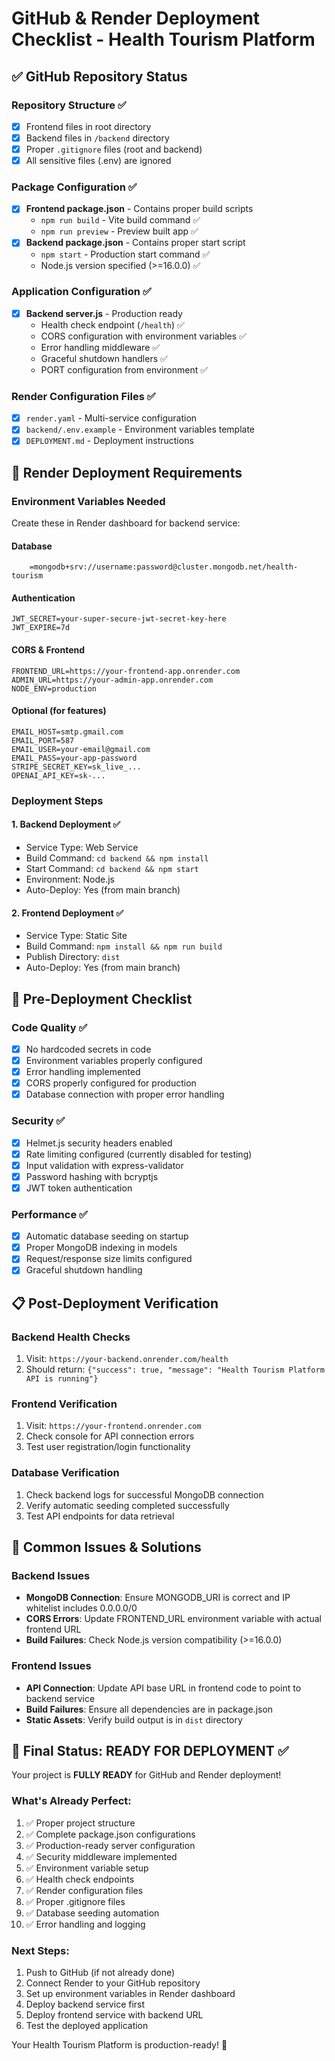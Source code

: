 # GitHub & Render Deployment Checklist - Health Tourism Platform

## ✅ GitHub Repository Status

### Repository Structure ✅
- [x] Frontend files in root directory
- [x] Backend files in `/backend` directory
- [x] Proper `.gitignore` files (root and backend)
- [x] All sensitive files (.env) are ignored

### Package Configuration ✅
- [x] **Frontend package.json** - Contains proper build scripts
  - `npm run build` - Vite build command ✅
  - `npm run preview` - Preview built app ✅
- [x] **Backend package.json** - Contains proper start script
  - `npm start` - Production start command ✅
  - Node.js version specified (>=16.0.0) ✅

### Application Configuration ✅
- [x] **Backend server.js** - Production ready
  - Health check endpoint (`/health`) ✅
  - CORS configuration with environment variables ✅
  - Error handling middleware ✅
  - Graceful shutdown handlers ✅
  - PORT configuration from environment ✅

### Render Configuration Files ✅
- [x] `render.yaml` - Multi-service configuration
- [x] `backend/.env.example` - Environment variables template
- [x] `DEPLOYMENT.md` - Deployment instructions

## 🚀 Render Deployment Requirements

### Environment Variables Needed
Create these in Render dashboard for backend service:

#### Database
```
    =mongodb+srv://username:password@cluster.mongodb.net/health-tourism
```

#### Authentication
```
JWT_SECRET=your-super-secure-jwt-secret-key-here
JWT_EXPIRE=7d
```

#### CORS & Frontend
```
FRONTEND_URL=https://your-frontend-app.onrender.com
ADMIN_URL=https://your-admin-app.onrender.com
NODE_ENV=production
```

#### Optional (for features)
```
EMAIL_HOST=smtp.gmail.com
EMAIL_PORT=587
EMAIL_USER=your-email@gmail.com
EMAIL_PASS=your-app-password
STRIPE_SECRET_KEY=sk_live_...
OPENAI_API_KEY=sk-...
```

### Deployment Steps

#### 1. Backend Deployment ✅
- Service Type: Web Service
- Build Command: `cd backend && npm install`
- Start Command: `cd backend && npm start`
- Environment: Node.js
- Auto-Deploy: Yes (from main branch)

#### 2. Frontend Deployment ✅
- Service Type: Static Site
- Build Command: `npm install && npm run build`
- Publish Directory: `dist`
- Auto-Deploy: Yes (from main branch)

## 🔧 Pre-Deployment Checklist

### Code Quality ✅
- [x] No hardcoded secrets in code
- [x] Environment variables properly configured
- [x] Error handling implemented
- [x] CORS properly configured for production
- [x] Database connection with proper error handling

### Security ✅
- [x] Helmet.js security headers enabled
- [x] Rate limiting configured (currently disabled for testing)
- [x] Input validation with express-validator
- [x] Password hashing with bcryptjs
- [x] JWT token authentication

### Performance ✅
- [x] Automatic database seeding on startup
- [x] Proper MongoDB indexing in models
- [x] Request/response size limits configured
- [x] Graceful shutdown handling

## 📋 Post-Deployment Verification

### Backend Health Checks
1. Visit: `https://your-backend.onrender.com/health`
2. Should return: `{"success": true, "message": "Health Tourism Platform API is running"}`

### Frontend Verification
1. Visit: `https://your-frontend.onrender.com`
2. Check console for API connection errors
3. Test user registration/login functionality

### Database Verification
1. Check backend logs for successful MongoDB connection
2. Verify automatic seeding completed successfully
3. Test API endpoints for data retrieval

## 🚨 Common Issues & Solutions

### Backend Issues
- **MongoDB Connection**: Ensure MONGODB_URI is correct and IP whitelist includes 0.0.0.0/0
- **CORS Errors**: Update FRONTEND_URL environment variable with actual frontend URL
- **Build Failures**: Check Node.js version compatibility (>=16.0.0)

### Frontend Issues
- **API Connection**: Update API base URL in frontend code to point to backend service
- **Build Failures**: Ensure all dependencies are in package.json
- **Static Assets**: Verify build output is in `dist` directory

## 🎯 Final Status: READY FOR DEPLOYMENT ✅

Your project is **FULLY READY** for GitHub and Render deployment! 

### What's Already Perfect:
1. ✅ Proper project structure
2. ✅ Complete package.json configurations
3. ✅ Production-ready server configuration
4. ✅ Security middleware implemented
5. ✅ Environment variable setup
6. ✅ Health check endpoints
7. ✅ Render configuration files
8. ✅ Proper .gitignore files
9. ✅ Database seeding automation
10. ✅ Error handling and logging

### Next Steps:
1. Push to GitHub (if not already done)
2. Connect Render to your GitHub repository
3. Set up environment variables in Render dashboard
4. Deploy backend service first
5. Deploy frontend service with backend URL
6. Test the deployed application

Your Health Tourism Platform is production-ready! 🚀
